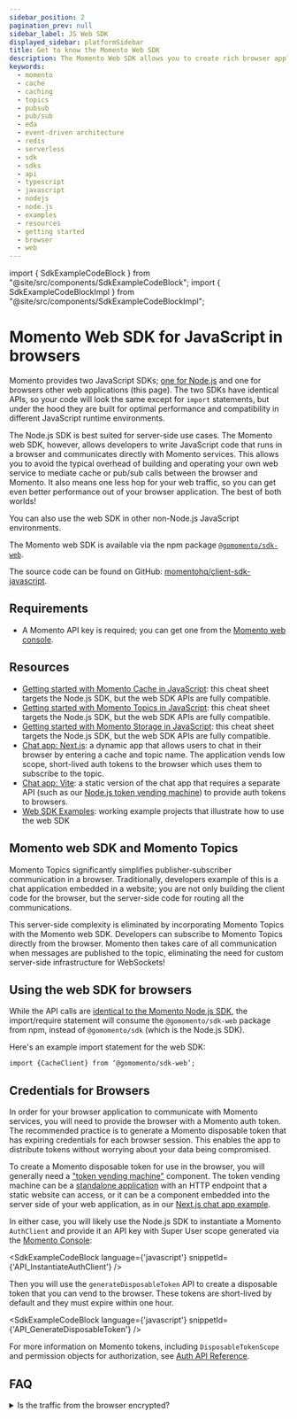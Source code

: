 ```yaml
---
sidebar_position: 2
pagination_prev: null
sidebar_label: JS Web SDK
displayed_sidebar: platformSidebar
title: Get to know the Momento Web SDK
description: The Momento Web SDK allows you to create rich browser applications in TypeScript or JavaScript, and take advantage of caching and pub-sub features without the need for server-side infrastructure. Find resources and examples here!
keywords:
  - momento
  - cache
  - caching
  - topics
  - pubsub
  - pub/sub
  - eda
  - event-driven architecture
  - redis
  - serverless
  - sdk
  - sdks
  - api
  - typescript
  - javascript
  - nodejs
  - node.js
  - examples
  - resources
  - getting started
  - browser
  - web
---
```


import { SdkExampleCodeBlock } from "@site/src/components/SdkExampleCodeBlock";
import { SdkExampleCodeBlockImpl } from "@site/src/components/SdkExampleCodeBlockImpl";

# Momento Web SDK for JavaScript in browsers

Momento provides two JavaScript SDKs; [one for Node.js](/platform/sdks/nodejs) and one for browsers other web applications (this page). The two SDKs have identical APIs, so your code will look the same except for `import` statements, but under the hood they are built for optimal performance and compatibility in different JavaScript runtime environments.

The Node.js SDK is best suited for server-side use cases. The Momento web SDK, however, allows developers to write JavaScript code that runs in a browser and communicates directly with Momento services. This allows you to avoid the typical overhead of building and operating your own web service to mediate cache or pub/sub calls between the browser and Momento. It also means one less hop for your web traffic, so you can get even better performance out of your browser application. The best of both worlds!

You can also use the web SDK in other non-Node.js JavaScript environments.

The Momento web SDK is available via the npm package [`@gomomento/sdk-web`](https://www.npmjs.com/package/@gomomento/sdk-web).

The source code can be found on GitHub: [momentohq/client-sdk-javascript](https://github.com/momentohq/client-sdk-javascript).

## Requirements

- A Momento API key is required; you can get one from the [Momento web console](https://console.gomomento.com/).

## Resources

- [Getting started with Momento Cache in JavaScript](/platform/sdks/nodejs/cache.mdx): this cheat sheet targets the Node.js SDK, but the web SDK APIs are fully compatible.
- [Getting started with Momento Topics in JavaScript](/platform/sdks/nodejs/topics.mdx): this cheat sheet targets the Node.js SDK, but the web SDK APIs are fully compatible.
- [Getting started with Momento Storage in JavaScript](/platform/sdks/nodejs/storage.mdx): this cheat sheet targets the Node.js SDK, but the web SDK APIs are fully compatible.
- [Chat app: Next.js](https://github.com/momentohq/client-sdk-javascript/tree/main/examples/web/nextjs-chat): a dynamic app that allows users to chat in their browser by entering a cache and topic name. The application vends low scope, short-lived auth tokens to the browser which uses them to subscribe to the topic.
- [Chat app: Vite](https://github.com/momentohq/client-sdk-javascript/tree/main/examples/web/vite-chat-app): a static version of the chat app that requires a separate API (such as our [Node.js token vending machine](https://github.com/momentohq/client-sdk-javascript/tree/main/examples/nodejs/token-vending-machine)) to provide auth tokens to browsers.
- [Web SDK Examples](https://github.com/momentohq/client-sdk-javascript/blob/main/examples/web/README.md): working example projects that illustrate how to use the web SDK

## Momento web SDK and Momento Topics

Momento Topics significantly simplifies publisher-subscriber communication in a browser. Traditionally, developers example of this is a chat application embedded in a website; you are not only building the client code for the browser, but the server-side code for routing all the communications.

This server-side complexity is eliminated by incorporating Momento Topics with the Momento web SDK. Developers can subscribe to Momento Topics directly from the browser. Momento then takes care of all communication when messages are published to the topic, eliminating the need for custom server-side infrastructure for WebSockets!

## Using the web SDK for browsers

While the API calls are [identical to the Momento Node.js SDK](/platform/sdks/nodejs/cache.mdx), the import/require statement will consume the `@gomomento/sdk-web` package from npm, instead of `@gomomento/sdk` (which is the Node.js SDK).

Here's an example import statement for the web SDK:

`import {CacheClient} from ‘@gomomento/sdk-web’;`

## Credentials for Browsers

In order for your browser application to communicate with Momento services, you will need to provide the browser with a Momento auth token.
The recommended practice is to generate a Momento disposable token that has expiring credentials for each browser session. This enables the app to distribute tokens without worrying about your data being compromised.

To create a Momento disposable token for use in the browser, you will generally need a ["token vending machine"](https://www.gomomento.com/blog/introducing-the-momento-token-vending-machine) component. The token vending machine can be a [standalone application](https://github.com/momentohq/client-sdk-javascript/tree/main/examples/nodejs/token-vending-machine) with an HTTP endpoint that a static website can access, or it can be a component embedded into the server side of your web application, as in our [Next.js chat app example](https://github.com/momentohq/client-sdk-javascript/blob/main/examples/web/nextjs-chat/README.md).

In either case, you will likely use the Node.js SDK to instantiate a Momento `AuthClient` and provide it an API key with Super User scope generated via the [Momento Console](https://console.gomomento.com/):

<SdkExampleCodeBlock language={'javascript'} snippetId={'API_InstantiateAuthClient'} />

Then you will use the `generateDisposableToken` API to create a disposable token that you can vend to the browser. These tokens are short-lived by default and they must expire within one hour.

<SdkExampleCodeBlock language={'javascript'} snippetId={'API_GenerateDisposableToken'} />

For more information on Momento tokens, including `DisposableTokenScope` and permission objects for authorization, see [Auth API Reference](/cache/develop/api-reference/auth.md#generatedisposabletoken-api).

## FAQ

<details>
  <summary>Is the traffic from the browser encrypted?</summary>

  As with all traffic with Momento services, the web SDK is fully encrypted on the wire. In addition, the SDK uses TLS 1.2+ encryption.
</details>
